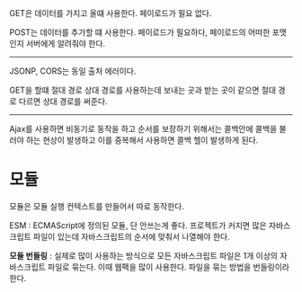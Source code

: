 GET은 데이터를 가지고 올떄 사용한다. 페이로드가 필요 없다.

POST는 데이터를 추가할 떄 사용한다. 페이로드가 필요하다, 페이로드의 어떠한 포맷인지 서버에게 알려줘야 한다.

---

JSONP, CORS는 동일 출처 에러이다.

GET을 할떄 절대 경로 상대 경로를 사용하는데 보내는 곳과 받는 곳이 같으면 절대 경로 다르면 상대 경로를 써준다.

---

Ajax를 사용하면 비동기로 동작을 하고 순서를 보장하기 위해서는 콜백안에 콜백을 불러야 하는 현상이 발생하고 이를 중복해서 사용하면 콜백 헬이 발생하게 된다.



# 모듈

모듈은 모듈 실행 컨텍스트를 만들어서 따로 동작한다.

ESM : ECMAScript에 정의된 모듈, 단 안쓰는게 좋다. 프로젝트가 커지면 많은 자바스크립트 파일이 있는데 자바스크립트의 순서에 맞춰서 나열해야 한다.

**모듈 번들링** : 실제로 많이 사용하는 방식으로 모든 자바스크립트 파일은 1개 이상의 자바스크립트 파일로 묶는다. 이때 웹팩을 많이 사용한다. 파일을 묶는 방법을 번들링이라 한다.